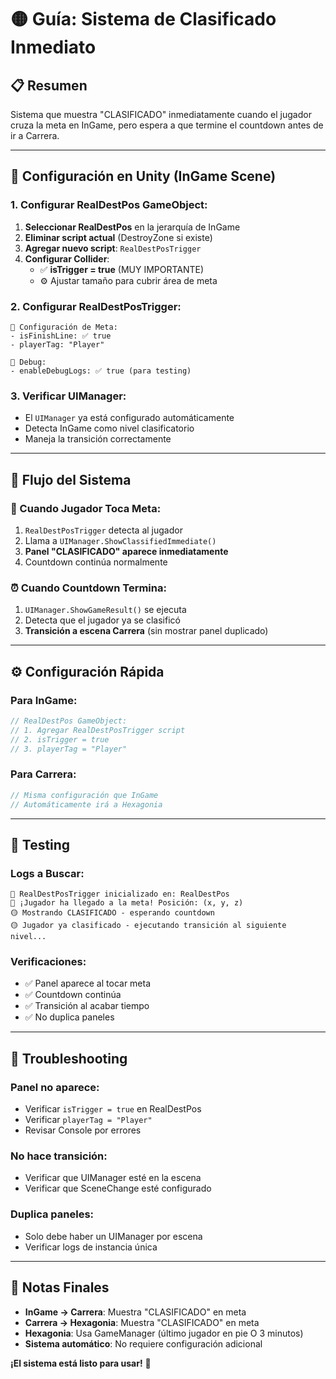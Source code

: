 # 🟡 Guía: Sistema de Clasificado Inmediato

## 📋 **Resumen**
Sistema que muestra "CLASIFICADO" inmediatamente cuando el jugador cruza la meta en InGame, pero espera a que termine el countdown antes de ir a Carrera.

---

## 🎯 **Configuración en Unity (InGame Scene)**

### **1. Configurar RealDestPos GameObject:**

1. **Seleccionar RealDestPos** en la jerarquía de InGame
2. **Eliminar script actual** (DestroyZone si existe)
3. **Agregar nuevo script**: `RealDestPosTrigger`
4. **Configurar Collider**:
   - ✅ **isTrigger = true** (MUY IMPORTANTE)
   - ⚙️ Ajustar tamaño para cubrir área de meta

### **2. Configurar RealDestPosTrigger:**
```
🎯 Configuración de Meta:
- isFinishLine: ✅ true
- playerTag: "Player"

🔧 Debug:
- enableDebugLogs: ✅ true (para testing)
```

### **3. Verificar UIManager:**
- El `UIManager` ya está configurado automáticamente
- Detecta InGame como nivel clasificatorio
- Maneja la transición correctamente

---

## 🔄 **Flujo del Sistema**

### **🏁 Cuando Jugador Toca Meta:**
1. `RealDestPosTrigger` detecta al jugador
2. Llama a `UIManager.ShowClassifiedImmediate()`
3. **Panel "CLASIFICADO" aparece inmediatamente**
4. Countdown continúa normalmente

### **⏰ Cuando Countdown Termina:**
1. `UIManager.ShowGameResult()` se ejecuta
2. Detecta que el jugador ya se clasificó
3. **Transición a escena Carrera** (sin mostrar panel duplicado)

---

## ⚙️ **Configuración Rápida**

### **Para InGame:**
```cs
// RealDestPos GameObject:
// 1. Agregar RealDestPosTrigger script
// 2. isTrigger = true
// 3. playerTag = "Player"
```

### **Para Carrera:**
```cs
// Misma configuración que InGame
// Automáticamente irá a Hexagonia
```

---

## 🔧 **Testing**

### **Logs a Buscar:**
```
🎯 RealDestPosTrigger inicializado en: RealDestPos
🏁 ¡Jugador ha llegado a la meta! Posición: (x, y, z)
🟡 Mostrando CLASIFICADO - esperando countdown
🟡 Jugador ya clasificado - ejecutando transición al siguiente nivel...
```

### **Verificaciones:**
- ✅ Panel aparece al tocar meta
- ✅ Countdown continúa
- ✅ Transición al acabar tiempo
- ✅ No duplica paneles

---

## 🚨 **Troubleshooting**

### **Panel no aparece:**
- Verificar `isTrigger = true` en RealDestPos
- Verificar `playerTag = "Player"`
- Revisar Console por errores

### **No hace transición:**
- Verificar que UIManager esté en la escena
- Verificar que SceneChange esté configurado

### **Duplica paneles:**
- Solo debe haber un UIManager por escena
- Verificar logs de instancia única

---

## 📝 **Notas Finales**

- **InGame → Carrera**: Muestra "CLASIFICADO" en meta
- **Carrera → Hexagonia**: Muestra "CLASIFICADO" en meta  
- **Hexagonia**: Usa GameManager (último jugador en pie O 3 minutos)
- **Sistema automático**: No requiere configuración adicional

**¡El sistema está listo para usar!** 🎉 